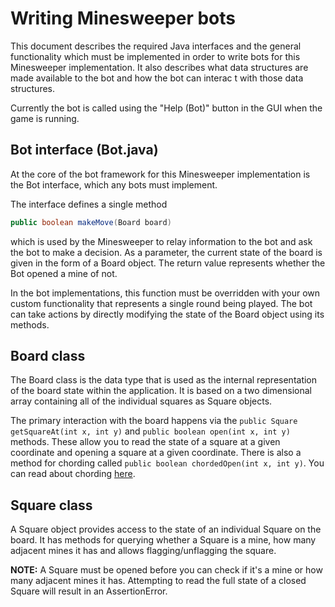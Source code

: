 
# Writing Minesweeper bots

This document describes the required Java interfaces and the general functionality
which must be implemented in order to write bots for this Minesweeper implementation.
It also describes what data structures are made available to the bot and how the
bot can interac t with those data structures.

Currently the bot is called using the "Help (Bot)" button in the GUI when the game is running.

## Bot interface (Bot.java)

At the core of the bot framework for this Minesweeper implementation is the Bot interface,
which any bots must implement.

The interface defines a single method 
```java
public boolean makeMove(Board board)
```
which is used by the Minesweeper to relay information to the bot and ask the bot to make
a decision. As a parameter, the current state of the board is given in the form of a
Board object. The return value represents whether the Bot opened a mine of not.

In the bot implementations, this function must be overridden with your own custom
functionality that represents a single round being played. The bot can take actions
by directly modifying the state of the Board object using its methods.

## Board class

The Board class is the data type that is used as the internal representation of the
board state within the application. It is based on a two dimensional array containing
all of the individual squares as Square objects.

The primary interaction with the board happens via the ```public Square getSquareAt(int x, int y)```
and ```public boolean open(int x, int y)``` methods. These allow you to read the state of a square
at a given coordinate and opening a square at a given coordinate. There is also a method
for chording called ```public boolean chordedOpen(int x, int y)```. You can read about
chording [here](http://www.minesweeper.info/wiki/Chord).

## Square class

A Square object provides access to the state of an individual Square on the board.
It has methods for querying whether a Square is a mine, how many adjacent mines it has
and allows flagging/unflagging the square.

**NOTE:** A Square must be opened before you can check if it's a mine or how many adjacent
mines it has. Attempting to read the full state of a closed Square will result in an
AssertionError.
